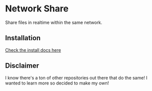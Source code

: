 # Network Share

Share files in realtime within the same network.

## Installation

[Check the install docs here](./docs/README.md)

## Disclaimer

I know there's a ton of other repositories out there that do the same!
I wanted to learn more so decided to make my own!
